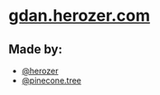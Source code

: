 # [gdan.herozer.com](https://gdan.herozer.com)

## Made by:
* [@herozer](https://discord.com/users/359831131568340992)
* [@pinecone.tree](https://discord.com/users/1167257436642611223)
